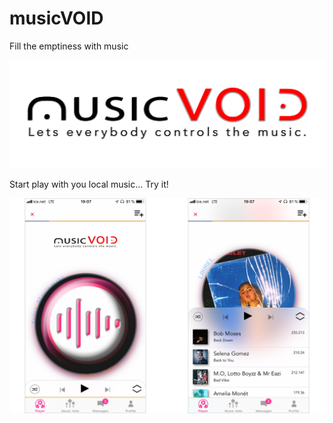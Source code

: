# musicVOID
Fill the emptiness with music

![Presentation of musicVOID](https://github.com/bjarnet3/musicVOID/blob/master/musicVOID/Library/Assets.xcassets/music_VOID_Logo_V2_3-bB-smaller-b.imageset/music_VOID_Logo_V2_3-bB-smaller-b.png)

Start play with you local music... Try it!

![Music Player](https://github.com/bjarnet3/musicVOID/blob/master/musicVOID/Library/musicVOID-Preview.png)
